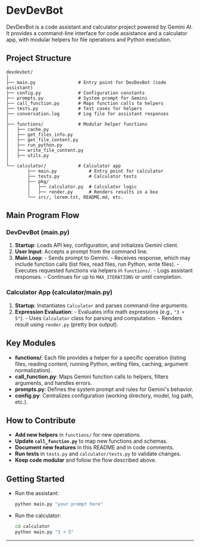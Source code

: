 
# DevDevBot

DevDevBot is a code assistant and calculator project powered by Gemini AI. It provides a command-line interface for code assistance and a calculator app, with modular helpers for file operations and Python execution.

## Project Structure

```
devdevbot/
│
├── main.py                # Entry point for DevDevBot (code assistant)
├── config.py              # Configuration constants
├── prompts.py             # System prompt for Gemini
├── call_function.py       # Maps function calls to helpers
├── tests.py               # Test cases for helpers
├── conversation.log       # Log file for assistant responses
│
├── functions/             # Modular helper functions
│   ├── cache.py
│   ├── get_files_info.py
│   ├── get_file_content.py
│   ├── run_python.py
│   ├── write_file_content.py
│   ├── utils.py
│
└── calculator/            # Calculator app
		├── main.py            # Entry point for calculator
		├── tests.py           # Calculator tests
		├── pkg/
		│   ├── calculator.py  # Calculator logic
		│   ├── render.py      # Renders results in a box
		└── src/, lorem.txt, README.md, etc.
```

## Main Program Flow

### DevDevBot (main.py)

1. **Startup**: Loads API key, configuration, and initializes Gemini client.
2. **User Input**: Accepts a prompt from the command line.
3. **Main Loop**: 
		- Sends prompt to Gemini.
		- Receives response, which may include function calls (list files, read files, run Python, write files).
		- Executes requested functions via helpers in `functions/`.
		- Logs assistant responses.
		- Continues for up to `MAX_ITERATIONS` or until completion.

### Calculator App (calculator/main.py)

1. **Startup**: Instantiates `Calculator` and parses command-line arguments.
2. **Expression Evaluation**: 
		- Evaluates infix math expressions (e.g., `"3 + 5"`).
		- Uses `Calculator` class for parsing and computation.
		- Renders result using `render.py` (pretty box output).

## Key Modules

- **functions/**: Each file provides a helper for a specific operation (listing files, reading content, running Python, writing files, caching, argument normalization).
- **call_function.py**: Maps Gemini function calls to helpers, filters arguments, and handles errors.
- **prompts.py**: Defines the system prompt and rules for Gemini's behavior.
- **config.py**: Centralizes configuration (working directory, model, log path, etc.).

## How to Contribute

- **Add new helpers** in `functions/` for new operations.
- **Update `call_function.py`** to map new functions and schemas.
- **Document new features** in this README and in code comments.
- **Run tests** in `tests.py` and `calculator/tests.py` to validate changes.
- **Keep code modular** and follow the flow described above.

## Getting Started

- Run the assistant:
	```bash
	python main.py "your prompt here"
	```
- Run the calculator:
	```bash
	cd calculator
	python main.py "3 + 5"
	```

---


